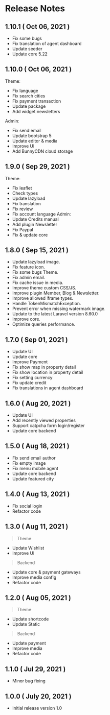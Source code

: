 # Release Notes

## 1.10.1 ( Oct 06, 2021 )

- Fix some bugs
- Fix translation of agent dashboard
- Update seeder
- Update core 5.22

## 1.10.0 ( Oct 06, 2021 )

Theme: 
- Fix language
- Fix search cities
- Fix payment transaction
- Update package
- Add widget newsletters

Admin:
- Fix send email
- Update bootstrap 5
- Update editor & media
- Improve UI
- Add BunnyCDN cloud storage

## 1.9.0 ( Sep 29, 2021 )

Theme: 
- Fix leaflet
- Check types
- Update lazyload
- Fix translation
- Fix review
- Fix account language
Admin:
- Update Credits manual
- Add plugin Newsletter
- Fix Paypal
- Fix & update core


## 1.8.0 ( Sep 15, 2021 )

- Update lazyload image.
- Fix feature icon.
- Fix some bugs Theme.
- Fix admin email.
- Fix cache issue in media.
- Improve theme custom CSS/JS.
- Improve plugin Member, Blog & Newsletter.
- Improve allowed iframe types.
- Handle TokenMismatchException.
- Prevent error when missing watermark image.
- Update to the latest Laravel version 8.60.0
- Improve core.
- Optimize queries performance.

## 1.7.0 ( Sep 01, 2021 )

- Update UI
- Update core
- Improve Payment
- Fix show map in property detail
- Fix show location in property detail
- Fix setting currency
- Fix update credit
- Fix translations in agent dashboard

## 1.6.0 ( Aug 20, 2021 )

- Update UI
- Add recently viewed properties
- Support catpcha form login/register
- Update core backend

## 1.5.0 ( Aug 18, 2021 )

- Fix send email author
- Fix empty image
- Fix menu mobile agent
- Update core backend
- Update featured city

## 1.4.0 ( Aug 13, 2021 )

- Fix social login
- Refactor code

## 1.3.0 ( Aug 11, 2021 )

> Theme 

- Update Wishlist
- Improve UI

> Backend

- Update core & payment gateways
- Improve media config
- Refactor code


## 1.2.0 ( Aug 05, 2021 )

> Theme 

- Update shortcode
- Update Static

> Backend

- Update payment
- Improve media
- Refactor code

## 1.1.0 ( Jul 29, 2021 )

- Minor bug fixing

## 1.0.0 ( July 20, 2021 )

- Initial release version 1.0